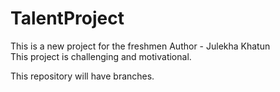 # TalentProject
This is a new project for the freshmen
Author - Julekha Khatun
<br>
This project is challenging and motivational.

This repository will have branches.
